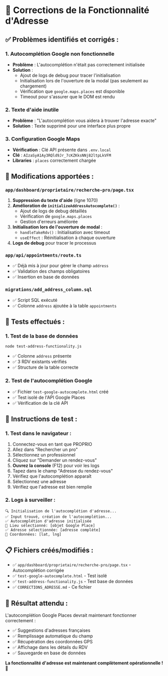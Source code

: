 # 🎯 Corrections de la Fonctionnalité d'Adresse

## ✅ **Problèmes identifiés et corrigés :**

### 1. **Autocomplétion Google non fonctionnelle**
- **Problème** : L'autocomplétion n'était pas correctement initialisée
- **Solution** : 
  - Ajout de logs de debug pour tracer l'initialisation
  - Initialisation lors de l'ouverture de la modal (pas seulement au chargement)
  - Vérification que `google.maps.places` est disponible
  - Timeout pour s'assurer que le DOM est rendu

### 2. **Texte d'aide inutile**
- **Problème** : "L'autocomplétion vous aidera à trouver l'adresse exacte"
- **Solution** : Texte supprimé pour une interface plus propre

### 3. **Configuration Google Maps**
- **Vérification** : Clé API présente dans `.env.local`
- **Clé** : `AIzaSyA1Ay3RQld9Jr_7cKZKksNNj82ltpLkVFM`
- **Libraries** : `places` correctement chargée

## 🔧 **Modifications apportées :**

### `app/dashboard/proprietaire/recherche-pro/page.tsx`
1. **Suppression du texte d'aide** (ligne 1070)
2. **Amélioration de `initializeAddressAutocomplete()`** :
   - Ajout de logs de debug détaillés
   - Vérification de `google.maps.places`
   - Gestion d'erreurs améliorée
3. **Initialisation lors de l'ouverture de modal** :
   - `handleTakeRdv()` : Initialisation avec timeout
   - `useEffect` : Réinitialisation à chaque ouverture
4. **Logs de debug** pour tracer le processus

### `app/api/appointments/route.ts`
- ✅ Déjà mis à jour pour gérer le champ `address`
- ✅ Validation des champs obligatoires
- ✅ Insertion en base de données

### `migrations/add_address_column.sql`
- ✅ Script SQL exécuté
- ✅ Colonne `address` ajoutée à la table `appointments`

## 🧪 **Tests effectués :**

### 1. **Test de la base de données**
```bash
node test-address-functionality.js
```
- ✅ Colonne `address` présente
- ✅ 3 RDV existants vérifiés
- ✅ Structure de la table correcte

### 2. **Test de l'autocomplétion Google**
- ✅ Fichier `test-google-autocomplete.html` créé
- ✅ Test isolé de l'API Google Places
- ✅ Vérification de la clé API

## 🚀 **Instructions de test :**

### 1. **Test dans le navigateur :**
1. Connectez-vous en tant que PROPRIO
2. Allez dans "Rechercher un pro"
3. Sélectionnez un professionnel
4. Cliquez sur "Demander un rendez-vous"
5. **Ouvrez la console** (F12) pour voir les logs
6. Tapez dans le champ "Adresse du rendez-vous"
7. Vérifiez que l'autocomplétion apparaît
8. Sélectionnez une adresse
9. Vérifiez que l'adresse est bien remplie

### 2. **Logs à surveiller :**
```
🔍 Initialisation de l'autocomplétion d'adresse...
✅ Input trouvé, création de l'autocomplétion...
✅ Autocomplétion d'adresse initialisée
📍 Lieu sélectionné: [objet Google Place]
✅ Adresse sélectionnée: [adresse complète]
📍 Coordonnées: [lat, lng]
```

## 📋 **Fichiers créés/modifiés :**

- ✅ `app/dashboard/proprietaire/recherche-pro/page.tsx` - Autocomplétion corrigée
- ✅ `test-google-autocomplete.html` - Test isolé
- ✅ `test-address-functionality.js` - Test base de données
- ✅ `CORRECTIONS_ADRESSE.md` - Ce fichier

## 🎯 **Résultat attendu :**

L'autocomplétion Google Places devrait maintenant fonctionner correctement :
- ✅ Suggestions d'adresses françaises
- ✅ Remplissage automatique du champ
- ✅ Récupération des coordonnées GPS
- ✅ Affichage dans les détails du RDV
- ✅ Sauvegarde en base de données

**La fonctionnalité d'adresse est maintenant complètement opérationnelle !** 🚀









